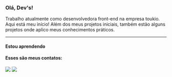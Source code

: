 <h3>Olá, Dev's!</h3>

<p>Trabalho atualmente como desenvolvedora front-end na empresa toukio. Aqui está meu início! Além dos meus projetos iniciais, também estão alguns projetos onde aplico meus conhecimentos práticos.</p>
<hr/>

<h4>Estou aprendendo</h4>

<h4>Esses são meus contatos: </h4>
<div>
<a href="https://www.linkedin.com/in/evilyn-araujo-profiledev" target="_blank"><img src="https://img.shields.io/badge/-LinkedIn-%230077B5?style=for-the-badge&logo=linkedin&logoColor=white" target="_blank"></a>   
  <a href = "https://evilyndeveloper@gmail.com"><img src="https://img.shields.io/badge/Gmail-D14836?style=for-the-badge&logo=gmail&logoColor=white" target="_blank"></a>
</div>

